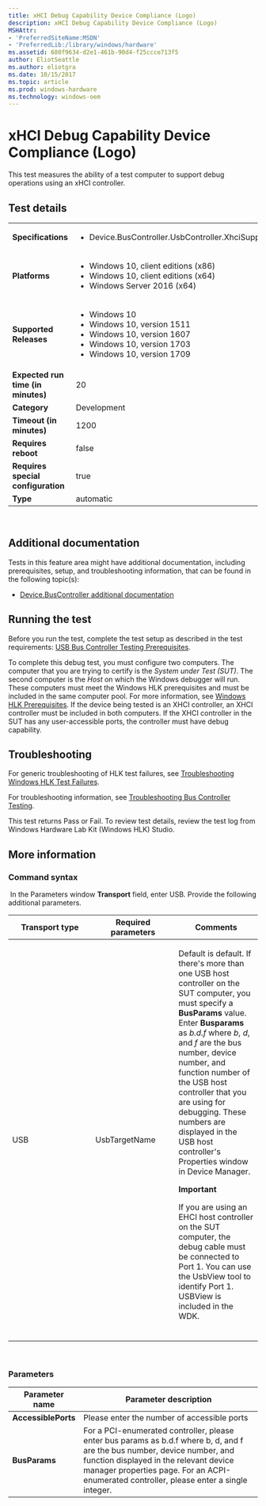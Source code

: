```yaml
---
title: xHCI Debug Capability Device Compliance (Logo)
description: xHCI Debug Capability Device Compliance (Logo)
MSHAttr:
- 'PreferredSiteName:MSDN'
- 'PreferredLib:/library/windows/hardware'
ms.assetid: 680f9634-d2e1-461b-90d4-f25ccce713f5
author: EliotSeattle
ms.author: eliotgra
ms.date: 10/15/2017
ms.topic: article
ms.prod: windows-hardware
ms.technology: windows-oem
---
```


# <span id="p_hlk_test.ab0fb7ce-33da-4979-9190-8674fe11112d"></span>xHCI Debug Capability Device Compliance (Logo)


This test measures the ability of a test computer to support debug operations using an xHCI controller.

## Test details
|||
|---|---|
| **Specifications**  | <ul><li>Device.BusController.UsbController.XhciSupportDebuggingOnAllExposedPorts</li></ul> |  
| **Platforms**   | <ul><li>Windows 10, client editions (x86)</li><li>Windows 10, client editions (x64)</li><li>Windows Server 2016 (x64)</li></ul> |
| **Supported Releases** | <ul><li>Windows 10</li><li>Windows 10, version 1511</li><li>Windows 10, version 1607</li><li>Windows 10, version 1703</li><li>Windows 10, version 1709</li></ul> |
|**Expected run time (in minutes)**| 20 |
|**Category**| Development |
|**Timeout (in minutes)**| 1200 |
|**Requires reboot**| false |
|**Requires special configuration**| true |
|**Type**| automatic |

 

## <span id="Additional_documentation"></span><span id="additional_documentation"></span><span id="ADDITIONAL_DOCUMENTATION"></span>Additional documentation


Tests in this feature area might have additional documentation, including prerequisites, setup, and troubleshooting information, that can be found in the following topic(s):

-   [Device.BusController additional documentation](device-buscontroller-additional-documentation.md)

## <span id="Running_the_test"></span><span id="running_the_test"></span><span id="RUNNING_THE_TEST"></span>Running the test


Before you run the test, complete the test setup as described in the test requirements: [USB Bus Controller Testing Prerequisites](usb-bus-controller-testing-prerequisites.md).

To complete this debug test, you must configure two computers. The computer that you are trying to certify is the *System under Test (SUT)*. The second computer is the *Host* on which the Windows debugger will run. These computers must meet the Windows HLK prerequisites and must be included in the same computer pool. For more information, see [Windows HLK Prerequisites](http://msdn.microsoft.com/en-us/library/windows/hardware/jj124068.aspx). If the device being tested is an XHCI controller, an XHCI controller must be included in both computers. If the XHCI controller in the SUT has any user-accessible ports, the controller must have debug capability.

## <span id="Troubleshooting"></span><span id="troubleshooting"></span><span id="TROUBLESHOOTING"></span>Troubleshooting


For generic troubleshooting of HLK test failures, see [Troubleshooting Windows HLK Test Failures](..\user\troubleshooting-windows-hlk-test-failures.md).

For troubleshooting information, see [Troubleshooting Bus Controller Testing](troubleshooting-bus-controller-testing.md).

This test returns Pass or Fail. To review test details, review the test log from Windows Hardware Lab Kit (Windows HLK) Studio.

## <span id="More_information"></span><span id="more_information"></span><span id="MORE_INFORMATION"></span>More information


### <span id="Command_syntax"></span><span id="command_syntax"></span><span id="COMMAND_SYNTAX"></span>Command syntax

 In the Parameters window **Transport** field, enter USB. Provide the following additional parameters.

<table>
<colgroup>
<col width="33%" />
<col width="33%" />
<col width="33%" />
</colgroup>
<thead>
<tr class="header">
<th>Transport type</th>
<th>Required parameters</th>
<th>Comments</th>
</tr>
</thead>
<tbody>
<tr class="odd">
<td><p>USB</p></td>
<td><p>UsbTargetName</p></td>
<td><p>Default is default. If there's more than one USB host controller on the SUT computer, you must specify a <strong>BusParams</strong> value. Enter <strong>Busparams</strong> as <em>b.d.f</em> where <em>b</em>, <em>d</em>, and <em>f</em> are the bus number, device number, and function number of the USB host controller that you are using for debugging. These numbers are displayed in the USB host controller's Properties window in Device Manager.</p>
<div class="alert">
<strong>Important</strong>  
<p>If you are using an EHCI host controller on the SUT computer, the debug cable must be connected to Port 1. You can use the UsbView tool to identify Port 1. USBView is included in the WDK.</p>
</div>
<div>
 
</div></td>
</tr>
</tbody>
</table>

 

### <span id="Parameters"></span><span id="parameters"></span><span id="PARAMETERS"></span>Parameters

| Parameter name      | Parameter description                                                                                                                                                                                                                                           |
|---------------------|-----------------------------------------------------------------------------------------------------------------------------------------------------------------------------------------------------------------------------------------------------------------|
| **AccessiblePorts** | Please enter the number of accessible ports                                                                                                                                                                                                                     |
| **BusParams**       | For a PCI-enumerated controller, please enter bus params as b.d.f where b, d, and f are the bus number, device number, and function displayed in the relevant device manager properties page. For an ACPI-enumerated controller, please enter a single integer. |

 

 

 






